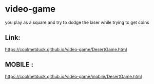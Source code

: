 # video-game
you play as a square and try to dodge the laser while trying to get  coins
## Link:

https://coolmetduck.github.io/video-game/DesertGame.html


## MOBILE : 
https://coolmetduck.github.io/video-game/mobile/DesertGame.html
